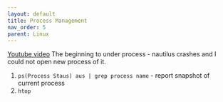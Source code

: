 ```yaml
---
layout: default
title: Process Management 
nav_order: 5 
parent: Linux
---
```


[Youtube video](https://www.youtube.com/watch?v=lP7xoqkqDZQ&list=PLtK75qxsQaMKLUENMaPlD_O2qS8ZBGjuy&index=2)
The beginning to under process - nautilus crashes and I could not open new process of it.
1. `ps(Process Staus) aus | grep process name` - report snapshot of current process	 
2. `htop`



